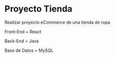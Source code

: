 # Proyecto Tienda

Realizar proyecto eCommerce de una tienda de ropa

Front-End = React

Back-End = Java

Base de Datos = MySQL
